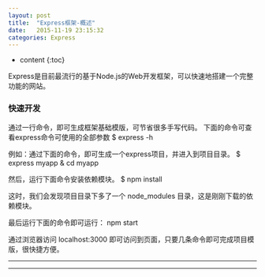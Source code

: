 ```yaml
---
layout: post
title:  "Express框架-概述"
date:   2015-11-19 23:15:32
categories: Express
---
```


* content
{:toc}
  
Express是目前最流行的基于Node.js的Web开发框架，可以快速地搭建一个完整功能的网站。

### **快速开发**

通过一行命令，即可生成框架基础模版，可节省很多手写代码。
下面的命令可查看express命令可使用的全部参数
    $ express -h

例如：通过下面的命令，即可生成一个express项目，并进入到项目目录。
    $ express myapp & cd myapp

然后，运行下面命令安装依赖模块。
    $ npm install

这时，我们会发现项目目录下多了一个 node_modules 目录，这是刚刚下载的依赖模块。

最后运行下面的命令即可运行：
    npm start
    
通过浏览器访问 localhost:3000 即可访问到页面，只要几条命令即可完成项目模版，很快捷方便。    

    
---


----------
